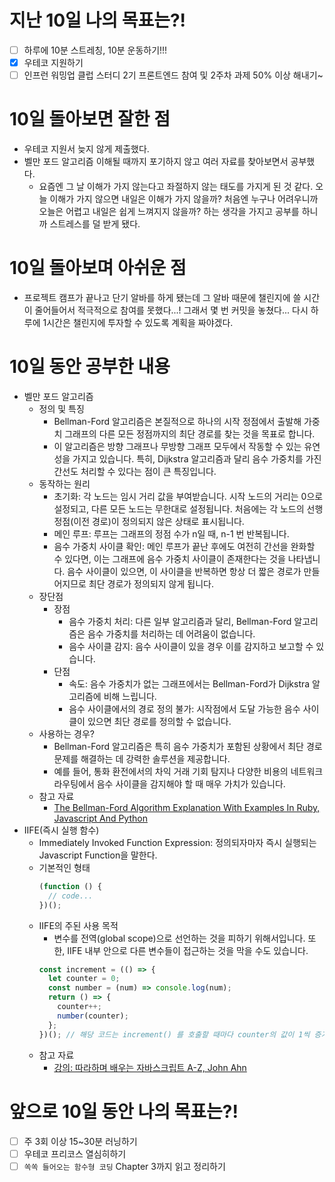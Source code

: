# 지난 10일 나의 목표는?!

- [ ] 하루에 10분 스트레칭, 10분 운동하기!!!
- [x] 우테코 지원하기
- [ ] 인프런 워밍업 클럽 스터디 2기 프론트엔드 참여 및 2주차 과제 50% 이상 해내기~

# 10일 돌아보면 잘한 점

- 우테코 지원서 늦지 않게 제출했다.
- 벨만 포드 알고리즘 이해될 때까지 포기하지 않고 여러 자료를 찾아보면서 공부했다.
  - 요즘엔 그 날 이해가 가지 않는다고 좌절하지 않는 태도를 가지게 된 것 같다. 오늘 이해가 가지 않으면 내일은 이해가 가지 않을까? 처음엔 누구나 어려우니까 오늘은 어렵고 내일은 쉽게 느껴지지 않을까? 하는 생각을 가지고 공부를 하니까 스트레스를 덜 받게 됐다.

# 10일 돌아보며 아쉬운 점

- 프로젝트 캠프가 끝나고 단기 알바를 하게 됐는데 그 알바 때문에 챌린지에 쓸 시간이 줄어들어서 적극적으로 참여를 못했다...! 그래서 몇 번 커밋을 놓쳤다... 다시 하루에 1시간은 챌린지에 투자할 수 있도록 계획을 짜야겠다.

# 10일 동안 공부한 내용

- 벨만 포드 알고리즘
  - 정의 및 특징
    - Bellman-Ford 알고리즘은 본질적으로 하나의 시작 정점에서 출발해 가중치 그래프의 다른 모든 정점까지의 최단 경로를 찾는 것을 목표로 합니다.
    - 이 알고리즘은 방향 그래프나 무방향 그래프 모두에서 작동할 수 있는 유연성을 가지고 있습니다. 특히, Dijkstra 알고리즘과 달리 음수 가중치를 가진 간선도 처리할 수 있다는 점이 큰 특징입니다.
  - 동작하는 원리
    - 초기화: 각 노드는 임시 거리 값을 부여받습니다. 시작 노드의 거리는 0으로 설정되고, 다른 모든 노드는 무한대로 설정됩니다. 처음에는 각 노드의 선행 정점(이전 경로)이 정의되지 않은 상태로 표시됩니다.
    - 메인 루프: 루프는 그래프의 정점 수가 n일 때, n-1 번 반복됩니다.
    - 음수 가중치 사이클 확인: 메인 루프가 끝난 후에도 여전히 간선을 완화할 수 있다면, 이는 그래프에 음수 가중치 사이클이 존재한다는 것을 나타냅니다. 음수 사이클이 있으면, 이 사이클을 반복하면 항상 더 짧은 경로가 만들어지므로 최단 경로가 정의되지 않게 됩니다.
  - 장단점
    - 장점
      - 음수 가중치 처리: 다른 일부 알고리즘과 달리, Bellman-Ford 알고리즘은 음수 가중치를 처리하는 데 어려움이 없습니다.
      - 음수 사이클 감지: 음수 사이클이 있을 경우 이를 감지하고 보고할 수 있습니다.
    - 단점
      - 속도: 음수 가중치가 없는 그래프에서는 Bellman-Ford가 Dijkstra 알고리즘에 비해 느립니다.
      - 음수 사이클에서의 경로 정의 불가: 시작점에서 도달 가능한 음수 사이클이 있으면 최단 경로를 정의할 수 없습니다.
  - 사용하는 경우?
    - Bellman-Ford 알고리즘은 특히 음수 가중치가 포함된 상황에서 최단 경로 문제를 해결하는 데 강력한 솔루션을 제공합니다.
    - 예를 들어, 통화 환전에서의 차익 거래 기회 탐지나 다양한 비용의 네트워크 라우팅에서 음수 사이클을 감지해야 할 때 매우 가치가 있습니다.
  - 참고 자료
    - [The Bellman-Ford Algorithm Explanation With Examples In Ruby, Javascript And Python](https://patrickkarsh.medium.com/the-bellman-ford-algorithm-explanation-with-examples-in-ruby-javascript-and-python-164c39e2842e)
- IIFE(즉시 실행 함수)
  - Immediately Invoked Function Expression: 정의되자마자 즉시 실행되는 Javascript Function을 말한다.
  - 기본적인 형태
    ```javascript
    (function () {
      // code...
    })();
    ```
  - IIFE의 주된 사용 목적
    - 변수를 전역(global scope)으로 선언하는 것을 피하기 위해서입니다. 또한, IIFE 내부 안으로 다른 변수들이 접근하는 것을 막을 수도 있습니다.
    ```javascript
    const increment = (() => {
      let counter = 0;
      const number = (num) => console.log(num);
      return () => {
        counter++;
        number(counter);
      };
    })(); // 해당 코드는 increment() 를 호출할 때마다 counter의 값이 1씩 증가하고 counter의 값을 출력해준다.
    ```
  - 참고 자료
    - [강의: 따라하며 배우는 자바스크립트 A-Z, John Ahn](https://www.inflearn.com/course/%EB%94%B0%EB%9D%BC%ED%95%98%EB%A9%B0-%EB%B0%B0%EC%9A%B0%EB%8A%94-%EC%9E%90%EB%B0%94%EC%8A%A4%ED%81%AC%EB%A6%BD%ED%8A%B8)

# 앞으로 10일 동안 나의 목표는?!

- [ ] 주 3회 이상 15~30분 러닝하기
- [ ] 우테코 프리코스 열심히하기
- [ ] `쏙쏙 들어오는 함수형 코딩` Chapter 3까지 읽고 정리하기
